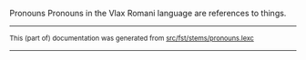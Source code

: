 Pronouns
Pronouns in the Vlax Romani language are references to things.

* * *

<small>This (part of) documentation was generated from [src/fst/stems/pronouns.lexc](https://github.com/giellalt/lang-rmy/blob/main/src/fst/stems/pronouns.lexc)</small>

---

